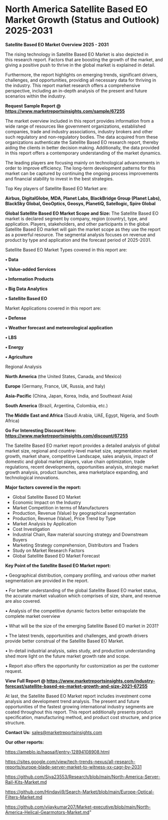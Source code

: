 # North America Satellite Based EO Market Growth (Status and Outlook) 2025-2031

<Strong> Satellite Based EO Market Overview 2025 - 2031</strong>

The rising technology in Satellite Based EO Market is also depicted in this research report. Factors that are boosting the growth of the market, and giving a positive push to thrive in the global market is explained in detail.

Furthermore, the report highlights on emerging trends, significant drivers, challenges, and opportunities, providing all necessary data for thriving in the industry. This report market research offers a comprehensive perspective, including an in-depth analysis of the present and future scenarios within the industry.

<strong>Request Sample Report @ <a href=https://www.marketreportsinsights.com/sample/67255>https://www.marketreportsinsights.com/sample/67255</a></strong>

The market overview included in this report provides information from a wide range of resources like government organizations, established companies, trade and industry associations, industry brokers and other such regulatory and non-regulatory bodies. The data acquired from these organizations authenticate the Satellite Based EO research report, thereby aiding the clients in better decision making. Additionally, the data provided in this report offers a contemporary understanding of the market dynamics.

The leading players are focusing mainly on technological advancements in order to improve efficiency. The long-term development patterns for this market can be captured by continuing the ongoing process improvements and financial stability to invest in the best strategies.

Top Key players of Satellite Based EO Market are:

<strong>Airbus, DigitalGlobe, MDA, Planet Labs, BlackBridge Group (Planet Labs), BlackSky Global, GeoOptics, Geosys, PlanetiQ, Satellogic, Spire Global</strong>

<strong><b>Global Satellite Based EO Market Scope and Size:</b></strong>
The Satellite Based EO market is declared segment by company, region (country), type, and application. Players, stakeholders, and other participants in the global Satellite Based EO market will gain the market scope as they use the report as a powerful resource. The segmental analysis focuses on revenue and product by type and application and the forecast period of 2025-2031.

Satellite Based EO Market Types covered in this report are:

<strong>• Data

• Value-added Services

• Information Products

• Big Data Analytics

• Satellite Based EO</strong>

Market Applications covered in this report are:

<strong>• Defense

• Weather forecast and meteorological application

• LBS

• Energy

• Agriculture</strong> 

Regional Analysis

<strong>North America</strong> (the United States, Canada, and Mexico)

<strong>Europe</strong> (Germany, France, UK, Russia, and Italy)

<strong>Asia-Pacific</strong> (China, Japan, Korea, India, and Southeast Asia)

<strong>South America</strong> (Brazil, Argentina, Colombia, etc.)

<strong>The Middle East and Africa</strong> (Saudi Arabia, UAE, Egypt, Nigeria, and South Africa)

<strong>Go For Interesting Discount Here: <a href=https://www.marketreportsinsights.com/discount/67255>https://www.marketreportsinsights.com/discount/67255</a></strong>

The Satellite Based EO market report provides a detailed analysis of global market size, regional and country-level market size, segmentation market growth, market share, competitive Landscape, sales analysis, impact of domestic and global market players, value chain optimization, trade regulations, recent developments, opportunities analysis, strategic market growth analysis, product launches, area marketplace expanding, and technological innovations.

<strong><b>Major factors covered in the report:</b></strong>
<ul>
  <li>Global Satellite Based EO Market </li>
  <li>Economic Impact on the Industry</li>
  <li>Market Competition in terms of Manufacturers</li>
  <li>Production, Revenue (Value) by geographical segmentation</li>
  <li>Production, Revenue (Value), Price Trend by Type</li>
  <li>Market Analysis by Application</li>
  <li>Cost Investigation</li>
  <li>Industrial Chain, Raw material sourcing strategy and Downstream Buyers</li>
  <li>Marketing Strategy comprehension, Distributors and Traders</li>
  <li>Study on Market Research Factors</li>
  <li>Global Satellite Based EO Market Forecast</li>
</ul>

<strong><b>Key Point of the Satellite Based EO Market report:</b></strong>

• Geographical distribution, company profiling, and various other market segmentation are provided in the report.

• For better understanding of the global Satellite Based EO market status, the accurate market valuation which comprises of size, share, and revenue are also covered.

• Analysis of the competitive dynamic factors better extrapolate the complete market overview

• What will be the size of the emerging Satellite Based EO market in 2031?

• The latest trends, opportunities and challenges, and growth drivers provide better construal of the Satellite Based EO Market.

• In-detail industrial analysis, sales study, and production understanding shed more light on the future market growth rate and scope.

• Report also offers the opportunity for customization as per the customer request.

<strong><b>View Full Report @ <a href=https://www.marketreportsinsights.com/industry-forecast/satellite-based-eo-market-growth-and-size-2021-67255>https://www.marketreportsinsights.com/industry-forecast/satellite-based-eo-market-growth-and-size-2021-67255</a></b></strong>


At last, the Satellite Based EO Market report includes investment come analysis and development trend analysis. The present and future opportunities of the fastest growing international industry segments are coated throughout this report. This report additionally presents product specification, manufacturing method, and product cost structure, and price structure.

<strong>Contact Us:</strong>
sales@marketreportsinsights.com

<strong>Our other reports:</strong>

<a href=https://ameblo.jp/haqsaif/entry-12894108908.html>https://ameblo.jp/haqsaif/entry-12894108908.html</a>

<a href=https://sites.google.com/view/tech-trends-nexus/all-research-reports/europe-blade-server-market-to-witness-xx-cagr-by-2031>https://sites.google.com/view/tech-trends-nexus/all-research-reports/europe-blade-server-market-to-witness-xx-cagr-by-2031</a>

<a href=https://github.com/Siya23553/Research/blob/main/North-America-Server-Rail-Kits-Market.md>https://github.com/Siya23553/Research/blob/main/North-America-Server-Rail-Kits-Market.md</a>

<a href=https://github.com/Hindavii9/Search-Market/blob/main/Europe-Optical-Filters-Market.md>https://github.com/Hindavii9/Search-Market/blob/main/Europe-Optical-Filters-Market.md</a>

<a href=https://github.com/vijaykumar207/Market-executive/blob/main/North-America-Helical-Gearmotors-Market.md>https://github.com/vijaykumar207/Market-executive/blob/main/North-America-Helical-Gearmotors-Market.md</a>"
